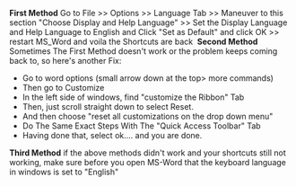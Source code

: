 **First Method**
Go to File >> Options >> Language Tab >> Maneuver to this section "Choose Display and Help Language" >>
Set the Display Language and Help Language to English and Click "Set as Default" and click OK >> restart MS_Word and voila the Shortcuts are back 
**Second Method**
Sometimes The First Method doesn't work or the problem keeps coming back to, so here's another Fix:
* Go to word options (small arrow down at the top> more commands)
* Then go to Customize
* In the left side of windows, find "customize the Ribbon" Tab
* Then, just scroll straight down to select Reset.
* And then choose "reset all customizations on the drop down menu"
* Do The Same Exact Steps With The "Quick Access Toolbar" Tab
* Having done that, select ok.... and you are done.

**Third Method**
if the above methods didn't work and your shortcuts still not working, make sure before you open MS-Word that the keyboard language in windows is set to "English"


